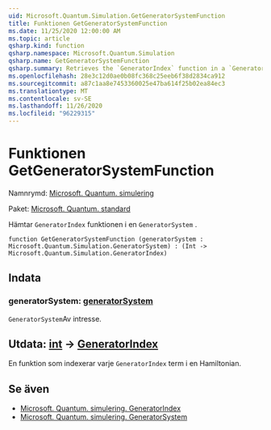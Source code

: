 ```yaml
---
uid: Microsoft.Quantum.Simulation.GetGeneratorSystemFunction
title: Funktionen GetGeneratorSystemFunction
ms.date: 11/25/2020 12:00:00 AM
ms.topic: article
qsharp.kind: function
qsharp.namespace: Microsoft.Quantum.Simulation
qsharp.name: GetGeneratorSystemFunction
qsharp.summary: Retrieves the `GeneratorIndex` function in a `GeneratorSystem`.
ms.openlocfilehash: 28e3c12d0ae0b08fc368c25eeb6f38d2834ca912
ms.sourcegitcommit: a87c1aa8e7453360025e47ba614f25b02ea84ec3
ms.translationtype: MT
ms.contentlocale: sv-SE
ms.lasthandoff: 11/26/2020
ms.locfileid: "96229315"
---
```

# <a name="getgeneratorsystemfunction-function"></a>Funktionen GetGeneratorSystemFunction

Namnrymd: [Microsoft. Quantum. simulering](xref:Microsoft.Quantum.Simulation)

Paket: [Microsoft. Quantum. standard](https://nuget.org/packages/Microsoft.Quantum.Standard)


Hämtar `GeneratorIndex` funktionen i en `GeneratorSystem` .

```qsharp
function GetGeneratorSystemFunction (generatorSystem : Microsoft.Quantum.Simulation.GeneratorSystem) : (Int -> Microsoft.Quantum.Simulation.GeneratorIndex)
```


## <a name="input"></a>Indata

### <a name="generatorsystem--generatorsystem"></a>generatorSystem: [generatorSystem](xref:Microsoft.Quantum.Simulation.GeneratorSystem)

`GeneratorSystem`Av intresse.



## <a name="output--int---generatorindex"></a>Utdata: [int](xref:microsoft.quantum.lang-ref.int) -> [GeneratorIndex](xref:Microsoft.Quantum.Simulation.GeneratorIndex)

En funktion som indexerar varje `GeneratorIndex` term i en Hamiltonian.

## <a name="see-also"></a>Se även

- [Microsoft. Quantum. simulering. GeneratorIndex](xref:Microsoft.Quantum.Simulation.GeneratorIndex)
- [Microsoft. Quantum. simulering. GeneratorSystem](xref:Microsoft.Quantum.Simulation.GeneratorSystem)